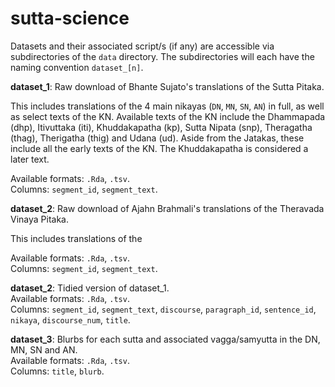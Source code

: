 # sutta-science

Datasets and their associated script/s (if any) are accessible via subdirectories of the `data` directory. The subdirectories will each have the naming convention `dataset_[n]`.

**dataset_1**: Raw download of Bhante Sujato's translations of the Sutta Pitaka. 

This includes translations of the 4 main nikayas (`DN`, `MN`, `SN`, `AN`) in full, as well as select texts of the KN. Available texts of the KN include the Dhammapada (dhp), Itivuttaka (iti), Khuddakapatha (kp), Sutta Nipata (snp), Theragatha (thag), Therigatha (thig) and Udana (ud). Aside from the Jatakas, these include all the early texts of the KN. The Khuddakapatha is considered a later text.

Available formats: `.Rda`, `.tsv`.  
Columns: `segment_id`, `segment_text`.

**dataset_2**: Raw download of Ajahn Brahmali's translations of the Theravada Vinaya Pitaka.

This includes translations of the 

Available formats: `.Rda`, `.tsv`.  
Columns: `segment_id`, `segment_text`.

**dataset_2**: Tidied version of dataset_1.  
Available formats: `.Rda`, `.tsv`.  
Columns: `segment_id`, `segment_text`, `discourse`, `paragraph_id`, `sentence_id`, `nikaya`, `discourse_num`, `title`.  

**dataset_3**: Blurbs for each sutta and associated vagga/samyutta in the DN, MN, SN and AN.  
Available formats: `.Rda`, `.tsv`.  
Columns: `title`, `blurb`. 